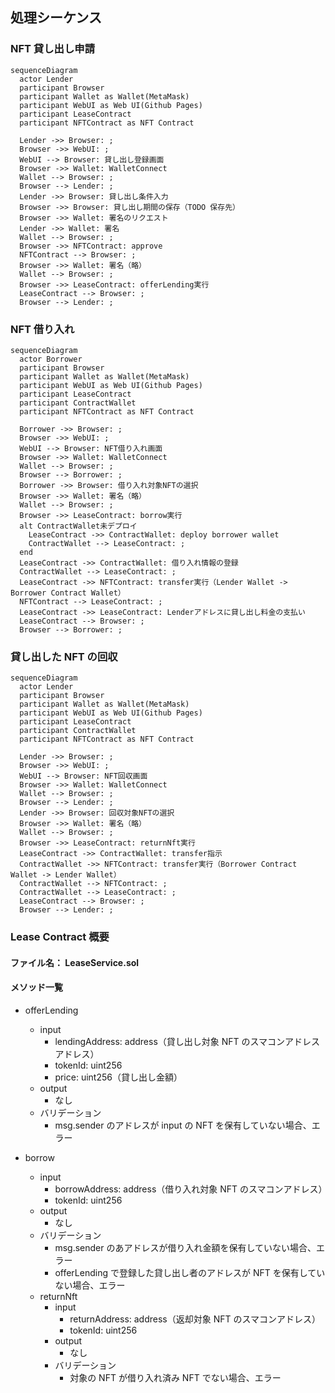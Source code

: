 ## 処理シーケンス

### NFT 貸し出し申請

```mermaid
sequenceDiagram
  actor Lender
  participant Browser
  participant Wallet as Wallet(MetaMask)
  participant WebUI as Web UI(Github Pages)
  participant LeaseContract
  participant NFTContract as NFT Contract

  Lender ->> Browser: ;
  Browser ->> WebUI: ;
  WebUI --> Browser: 貸し出し登録画面
  Browser ->> Wallet: WalletConnect
  Wallet --> Browser: ;
  Browser --> Lender: ;
  Lender ->> Browser: 貸し出し条件入力
  Browser ->> Browser: 貸し出し期間の保存（TODO 保存先）
  Browser ->> Wallet: 署名のリクエスト
  Lender ->> Wallet: 署名
  Wallet --> Browser: ;
  Browser ->> NFTContract: approve
  NFTContract --> Browser: ;
  Browser ->> Wallet: 署名（略）
  Wallet --> Browser: ;
  Browser ->> LeaseContract: offerLending実行
  LeaseContract --> Browser: ;
  Browser --> Lender: ;
```

### NFT 借り入れ

```mermaid
sequenceDiagram
  actor Borrower
  participant Browser
  participant Wallet as Wallet(MetaMask)
  participant WebUI as Web UI(Github Pages)
  participant LeaseContract
  participant ContractWallet
  participant NFTContract as NFT Contract

  Borrower ->> Browser: ;
  Browser ->> WebUI: ;
  WebUI --> Browser: NFT借り入れ画面
  Browser ->> Wallet: WalletConnect
  Wallet --> Browser: ;
  Browser --> Borrower: ;
  Borrower ->> Browser: 借り入れ対象NFTの選択
  Browser ->> Wallet: 署名（略）
  Wallet --> Browser: ;
  Browser ->> LeaseContract: borrow実行
  alt ContractWallet未デプロイ
    LeaseContract ->> ContractWallet: deploy borrower wallet
    ContractWallet --> LeaseContract: ;
  end
  LeaseContract ->> ContractWallet: 借り入れ情報の登録
  ContractWallet --> LeaseContract: ;
  LeaseContract ->> NFTContract: transfer実行（Lender Wallet -> Borrower Contract Wallet）
  NFTContract --> LeaseContract: ;
  LeaseContract ->> LeaseContract: Lenderアドレスに貸し出し料金の支払い
  LeaseContract --> Browser: ;
  Browser --> Borrower: ;
```

### 貸し出した NFT の回収

```mermaid
sequenceDiagram
  actor Lender
  participant Browser
  participant Wallet as Wallet(MetaMask)
  participant WebUI as Web UI(Github Pages)
  participant LeaseContract
  participant ContractWallet
  participant NFTContract as NFT Contract

  Lender ->> Browser: ;
  Browser ->> WebUI: ;
  WebUI --> Browser: NFT回収画面
  Browser ->> Wallet: WalletConnect
  Wallet --> Browser: ;
  Browser --> Lender: ;
  Lender ->> Browser: 回収対象NFTの選択
  Browser ->> Wallet: 署名（略）
  Wallet --> Browser: ;
  Browser ->> LeaseContract: returnNft実行
  LeaseContract ->> ContractWallet: transfer指示
  ContractWallet ->> NFTContract: transfer実行（Borrower Contract Wallet -> Lender Wallet）
  ContractWallet --> NFTContract: ;
  ContractWallet --> LeaseContract: ;
  LeaseContract --> Browser: ;
  Browser --> Lender: ;
```

### Lease Contract 概要

#### ファイル名： LeaseService.sol

#### メソッド一覧

- offerLending

  - input
    - lendingAddress: address（貸し出し対象 NFT のスマコンアドレスアドレス）
    - tokenId: uint256
    - price: uint256（貸し出し金額）
  - output
    - なし
  - バリデーション
    - msg.sender のアドレスが input の NFT を保有していない場合、エラー

- borrow
  - input
    - borrowAddress: address（借り入れ対象 NFT のスマコンアドレス）
    - tokenId: uint256
  - output
    - なし
  - バリデーション
    - msg.sender のあアドレスが借り入れ金額を保有していない場合、エラー
    - offerLending で登録した貸し出し者のアドレスが NFT を保有していない場合、エラー
  - returnNft
    - input
      - returnAddress: address（返却対象 NFT のスマコンアドレス）
      - tokenId: uint256
    - output
      - なし
    - バリデーション
      - 対象の NFT が借り入れ済み NFT でない場合、エラー
